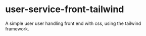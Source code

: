 # user-service-front-tailwind
A simple user user handling front end with css, using the tailwind framework.
